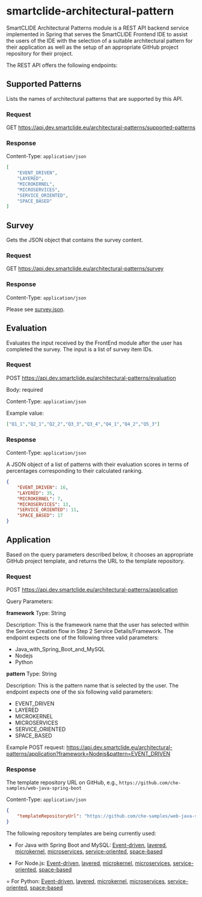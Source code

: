 # smartclide-architectural-pattern

SmartCLIDE Architectural Patterns module is a REST API backend service implemented in Spring that serves the SmartCLIDE Frontend IDE to assist the users of the IDE with the selection of a suitable architectural pattern for their application as well as the setup of an appropriate GitHub project repository for their project.

The REST API offers the following endpoints:

## Supported Patterns

Lists the names of architectural patterns that are supported by this API.

### Request

GET https://api.dev.smartclide.eu/architectural-patterns/supported-patterns

### Response

Content-Type: `application/json`

```json
[
    "EVENT_DRIVEN",
    "LAYERED",
    "MICROKERNEL",
    "MICROSERVICES",
    "SERVICE_ORIENTED",
    "SPACE_BASED"
]
```

## Survey

Gets the JSON object that contains the survey content.

### Request

GET https://api.dev.smartclide.eu/architectural-patterns/survey

### Response

Content-Type: `application/json`

Please see [survey.json](src/main/resources/jsonfiles/survey.json).

## Evaluation

Evaluates the input received by the FrontEnd module after the user has completed the survey. The input is a list of survey item IDs.

### Request

POST https://api.dev.smartclide.eu/architectural-patterns/evaluation

Body: required

Content-Type: `application/json`

Example value:

```json
["Q1_1","Q2_1","Q2_2","Q3_3","Q3_4","Q4_1","Q4_2","Q5_3"]
```
 
### Response

Content-Type: `application/json`

A JSON object of a list of patterns with their evaluation scores in terms of percentages corresponding to their calculated ranking.

```json
{
    "EVENT_DRIVEN": 16, 
    "LAYERED": 35,
    "MICROKERNEL": 7,
    "MICROSERVICES": 13,
    "SERVICE_ORIENTED": 11,
    "SPACE_BASED": 17
}
```

## Application

Based on the query parameters described below, it chooses an appropriate GitHub project template, and returns the URL to the template repository.

### Request

POST  https://api.dev.smartclide.eu/architectural-patterns/application 

Query Parameters:

**framework**
Type: String

Description: This is the framework name that the user has selected within the Service Creation flow in Step 2 Service Details/Framework. The endpoint expects one of the following three valid parameters:

- Java_with_Spring_Boot_and_MySQL
- Nodejs
- Python

**pattern**
Type: String

Description: This is the pattern name that is selected by the user. The endpoint expects one of the six following valid parameters:

- EVENT_DRIVEN
- LAYERED
- MICROKERNEL
- MICROSERVICES
- SERVICE_ORIENTED 
- SPACE_BASED

Example POST request: https://api.dev.smartclide.eu/architectural-patterns/application?framework=Nodejs&pattern=EVENT_DRIVEN

### Response 

The template repository URL on GitHub, e.g., `https://github.com/che-samples/web-java-spring-boot`

Content-Type: `application/json`

```json
{
    "templateRepositoryUrl": "https://github.com/che-samples/web-java-spring-boot"
}
```

The following repository templates are being currently used:

- For Java with Spring Boot and MySQL: [Event-driven](https://github.com/horozal/event-driven-java-spring-boot-mysql), [layered](https://github.com/horozal/layered-architecture-java-spring-boot-mysql), [microkernel](https://github.com/horozal/microkernel-spring-boot-mysql), [microservices](https://github.com/horozal/microservices-java-spring-boot-mysql), [service-oriented](https://github.com/horozal/service-oriented-java-spring-boot-mysql), [space-based](https://github.com/horozal/space-based-spring-boot-mysql)

- For Node.js: [Event-driven](https://github.com/horozal/event-driven-nodejs), [layered](https://github.com/horozal/layered-architecture-nodejs), [microkernel](https://github.com/horozal/microkernel-nodejs), [microservices](https://github.com/horozal/microservices-nodejs), [service-oriented](https://github.com/horozal/service-oriented-nodejs), [space-based](https://github.com/horozal/space-based-nodejs)

= For Python: [Event-driven](https://github.com/horozal/event-driven-python), [layered](https://github.com/horozal/layered-architecture-python), [microkernel](https://github.com/horozal/microkernel-python), [microservices](https://github.com/horozal/microservices-python), [service-oriented](https://github.com/horozal/service-oriented-python), [space-based](https://github.com/horozal/space-based-python)
